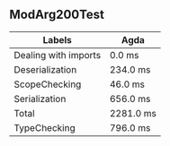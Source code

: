 
## ModArg200Test

Labels|Agda
---|---
Dealing with imports|0.0 ms
Deserialization|234.0 ms
ScopeChecking|46.0 ms
Serialization|656.0 ms
Total|2281.0 ms
TypeChecking|796.0 ms

